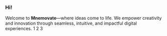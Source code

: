 ### Hi!
Welcome to **Mnemovate**—where ideas come to life. We empower creativity and innovation through seamless, intuitive, and impactful digital experiences.
1
2
3
